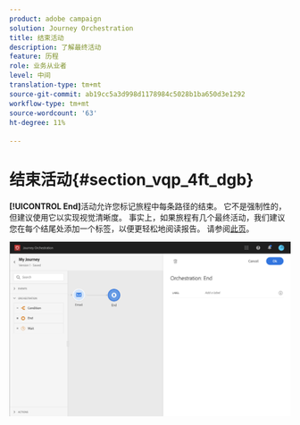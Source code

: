 ```yaml
---
product: adobe campaign
solution: Journey Orchestration
title: 结束活动
description: 了解最终活动
feature: 历程
role: 业务从业者
level: 中间
translation-type: tm+mt
source-git-commit: ab19cc5a3d998d1178984c5028b1ba650d3e1292
workflow-type: tm+mt
source-wordcount: '63'
ht-degree: 11%

---
```



# 结束活动{#section_vqp_4ft_dgb}

**[!UICONTROL End]**&#x200B;活动允许您标记旅程中每条路径的结束。 它不是强制性的，但建议使用它以实现视觉清晰度。 事实上，如果旅程有几个最终活动，我们建议您在每个结尾处添加一个标签，以便更轻松地阅读报告。 请参阅[此页](../reporting/about-journey-reports.md)。

![](../assets/journey54.png)

